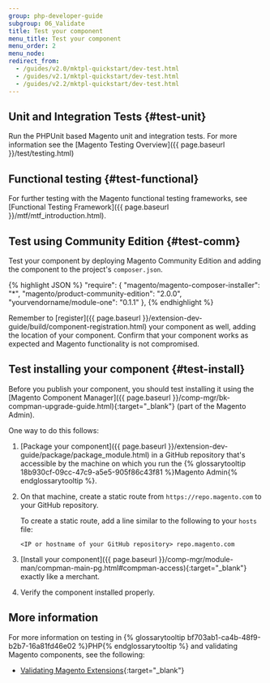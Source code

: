 ```yaml
---
group: php-developer-guide
subgroup: 06_Validate
title: Test your component
menu_title: Test your component
menu_order: 2
menu_node:
redirect_from:
  - /guides/v2.0/mktpl-quickstart/dev-test.html
  - /guides/v2.1/mktpl-quickstart/dev-test.html
  - /guides/v2.2/mktpl-quickstart/dev-test.html
---
```


## Unit and Integration Tests {#test-unit}

Run the PHPUnit based Magento unit and integration tests.
For more information see the [Magento Testing Overview]({{ page.baseurl }}/test/testing.html)

## Functional testing {#test-functional}

For further testing with the Magento functional testing frameworks, see
[Functional Testing Framework]({{ page.baseurl }}/mtf/mtf_introduction.html).

## Test using Community Edition {#test-comm}

Test your component by deploying Magento Community Edition and adding the component to the project's <code>composer.json</code>.

{% highlight JSON %}
"require": {
    "magento/magento-composer-installer": "*",
    "magento/product-community-edition": "2.0.0",
    "yourvendorname/module-one": "0.1.1"
},
{% endhighlight %}

Remember to [register]({{ page.baseurl }}/extension-dev-guide/build/component-registration.html) your component as well, adding the location of your component. Confirm that your component works as expected and Magento functionality is not compromised.

## Test installing your component {#test-install}

Before you publish your component, you should test installing it using the [Magento Component Manager]({{ page.baseurl }}/comp-mgr/bk-compman-upgrade-guide.html){:target="_blank"} (part of the Magento Admin).

One way to do this follows:

1.	[Package your component]({{ page.baseurl }}/extension-dev-guide/package/package_module.html) in a GitHub repository that's accessible by the machine on which you run the {% glossarytooltip 18b930cf-09cc-47c9-a5e5-905f86c43f81 %}Magento Admin{% endglossarytooltip %}.
2.	On that machine, create a static route from `https://repo.magento.com` to your GitHub repository.

	To create a static route, add a line similar to the following to your `hosts` file:

		<IP or hostname of your GitHub repository> repo.magento.com

3.	[Install your component]({{ page.baseurl }}/comp-mgr/module-man/compman-main-pg.html#compman-access){:target="_blank"} exactly like a merchant.
4.	Verify the component installed properly.

## More information

For more information on testing in {% glossarytooltip bf703ab1-ca4b-48f9-b2b7-16a81fd46e02 %}PHP{% endglossarytooltip %} and validating Magento components, see the following:

* [Validating Magento Extensions](http://www.gorillagroup.com/trending/insight/validating-magento-extensions-phpunit/){:target="_blank"}
